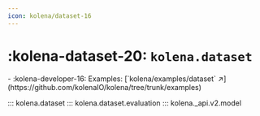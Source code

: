 ```yaml
---
icon: kolena/dataset-16
---
```


# :kolena-dataset-20: `kolena.dataset`

<div class="grid cards" markdown>
- :kolena-developer-16: Examples: [`kolena/examples/dataset` ↗](https://github.com/kolenaIO/kolena/tree/trunk/examples)
</div>

::: kolena.dataset
::: kolena.dataset.evaluation
::: kolena._api.v2.model
